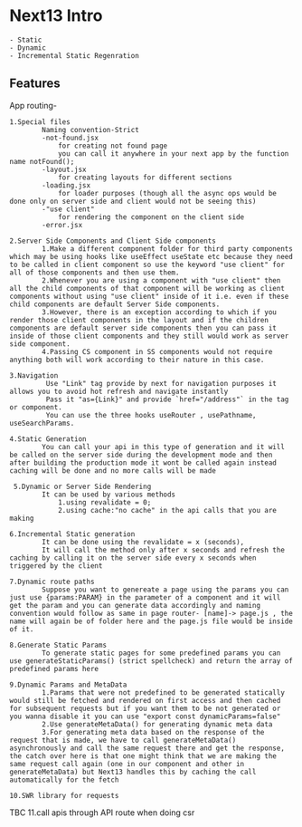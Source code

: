 # Next13 Intro
    - Static
    - Dynamic
    - Incremental Static Regenration

## Features
 App routing-
 
    1.Special files
            Naming convention-Strict
            -not-found.jsx
                for creating not found page
                you can call it anywhere in your next app by the function name notFound();
            -layout.jsx
                for creating layouts for different sections
            -loading.jsx
                for loader purposes (though all the async ops would be done only on server side and client would not be seeing this)
            -"use client"
                for rendering the component on the client side
            -error.jsx
    
    2.Server Side Components and Client Side components
            1.Make a different component folder for third party components which may be using hooks like useEffect useState etc because they need to be called in client component so use the keyword "use client" for all of those components and then use them.
            2.Whenever you are using a component with "use client" then all the child components of that component will be working as client components without using "use client" inside of it i.e. even if these child components are default Server Side components.
            3.However, there is an exception according to which if you render those client components in the layout and if the children components are default server side components then you can pass it inside of those client components and they still would work as server side component.
            4.Passing CS component in SS components would not require anything both will work according to their nature in this case.

    3.Navigation 
             Use "Link" tag provide by next for navigation purposes it allows you to avoid hot refresh and navigate instantly
             Pass it "as={Link}" and provide `href="/address"` in the tag or component.
             You can use the three hooks useRouter , usePathname, useSearchParams.
    
    4.Static Generation
            You can call your api in this type of generation and it will be called on the server side during the development mode and then after building the production mode it wont be called again instead caching will be done and no more calls will be made

     5.Dynamic or Server Side Rendering
            It can be used by various methods 
                1.using revalidate = 0;
                2.using cache:"no cache" in the api calls that you are making
    
    6.Incremental Static generation
            It can be done using the revalidate = x (seconds),
            It will call the method only after x seconds and refresh the caching by calling it on the server side every x seconds when triggered by the client

    7.Dynamic route paths
            Suppose you want to genereate a page using the params you can just use {params:PARAM} in the parameter of a component and it will get the param and you can generate data accordingly and naming convention would follow as same in page router- [name]-> page.js , the name will again be of folder here and the page.js file would be inside of it.

    8.Generate Static Params
            To generate static pages for some predefined params you can use generateStaticParams() (strict spellcheck) and return the array of predefined params here

    9.Dynamic Params and MetaData
            1.Params that were not predefined to be generated statically would still be fetched and rendered on first access and then cached for subsequent requests but if you want them to be not generated or you wanna disable it you can use "export const dynamicParams=false"
            2.Use generateMetaData() for generating dynamic meta data
            3.For generating meta data based on the response of the request that is made, we have to call generateMetaData() asynchronously and call the same request there and get the response, the catch over here is that one might think that we are making the same request call again (one in our component and other in generateMetaData) but Next13 handles this by caching the call automatically for the fetch 

    10.SWR library for requests
TBC 11.call apis through API route when doing csr 






    



        
